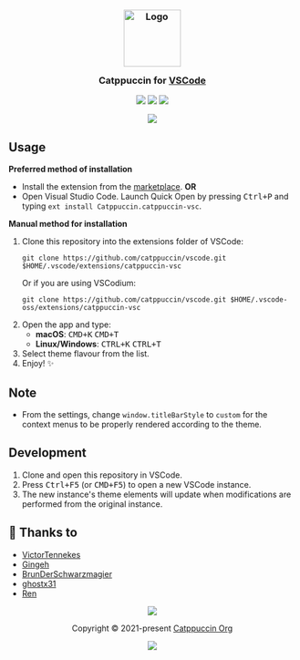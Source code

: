 <h3 align="center">
	<img src="https://raw.githubusercontent.com/catppuccin/catppuccin/main/assets/logos/exports/1544x1544_circle.png" width="100" alt="Logo"/><br/>
	<img src="https://raw.githubusercontent.com/catppuccin/catppuccin/main/assets/misc/transparent.png" height="30" width="0px"/>
	Catppuccin for <a href="https://code.visualstudio.com">VSCode</a>
	<img src="https://raw.githubusercontent.com/catppuccin/catppuccin/main/assets/misc/transparent.png" height="30" width="0px"/>
</h3>

<p align="center">
    <a href="https://github.com/catppuccin/vscode/stargazers"><img src="https://img.shields.io/github/stars/catppuccin/vscode?colorA=363a4f&colorB=b7bdf8&style=for-the-badge"></a>
    <a href="https://github.com/catppuccin/vscode/issues"><img src="https://img.shields.io/github/issues/catppuccin/vscode?colorA=363a4f&colorB=f5a97f&style=for-the-badge"></a>
    <a href="https://github.com/catppuccin/vscode/contributors"><img src="https://img.shields.io/github/contributors/catppuccin/vscode?colorA=363a4f&colorB=a6da95&style=for-the-badge"></a>
</p>

<p align="center">
  <img src="https://raw.githubusercontent.com/catppuccin/vscode/main/assets/ss.png"/>
</p>


## Usage

**Preferred method of installation**

- Install the extension from the [marketplace](https://marketplace.visualstudio.com/items?itemName=Catppuccin.catppuccin-vsc).
  **OR**
- Open Visual Studio Code. Launch Quick Open by pressing <kbd>Ctrl+P</kbd> and typing `ext install Catppuccin.catppuccin-vsc`.

**Manual method for installation**

1. Clone this repository into the extensions folder of VSCode:
    ```
    git clone https://github.com/catppuccin/vscode.git $HOME/.vscode/extensions/catppuccin-vsc
    ```
    Or if you are using VSCodium:
    ```
    git clone https://github.com/catppuccin/vscode.git $HOME/.vscode-oss/extensions/catppuccin-vsc
    ```
2. Open the app and type:
   * **macOS**: <kbd>CMD+K</kbd> <kbd>CMD+T</kbd>
   * **Linux/Windows**: <kbd>CTRL+K</kbd> <kbd>CTRL+T</kbd>
1. Select theme flavour from the list.
2. Enjoy! :sparkles:

## Note 
- From the settings, change `window.titleBarStyle` to `custom` for the context menus to be properly rendered according to the theme.

## Development 

1. Clone and open this repository in VSCode.
2. Press <kbd>Ctrl+F5</kbd> (or <kbd>CMD+F5</kbd>) to open a new VSCode instance.
3. The new instance's theme elements will update when modifications are performed from the original instance. 

## 💝 Thanks to

-  [VictorTennekes](https://github.com/VictorTennekes)
-  [Gingeh](https://github.com/Gingeh)
-  [BrunDerSchwarzmagier](https://github.com/BrunDerSchwarzmagier)
-  [ghostx31](https://github.com/ghostx31)
-  [Ren](https://github.com/watatomo)
&nbsp;

<p align="center"><img src="https://raw.githubusercontent.com/catppuccin/catppuccin/main/assets/footers/gray0_ctp_on_line.png" /></p>
<p align="center">Copyright &copy; 2021-present <a href="https://github.com/catppuccin" target="_blank">Catppuccin Org</a>
<p align="center"><a href="https://github.com/catppuccin/catppuccin/blob/main/LICENSE"><img src="https://img.shields.io/static/v1.svg?style=for-the-badge&label=License&message=MIT&logoColor=d9e0ee&colorA=363a4f&colorB=b7bdf8"/></a></p>
